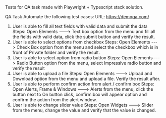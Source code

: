 Tests for QA task made with Playwright + Typescript stack solution. 

QA Task
Automate the following test cases:
URL: https://demoqa.com/
1. User is able to fill all text fields with valid data and submit the data
Steps:
Open Elements ---> Text box option from the menu and fill all the fields with valid data, click the 
submit button and verify the result.
2. User is able to select options from checkbox
Steps:
Open Elements ---> Check Box option from the menu and select the checkbox which is in front of 
Private folder and verify the result.
3. User is able to select option from radio button
Steps:
Open Elements ---> Radio Button option from the menu, select Impressive radio button and verify 
the result
4. User is able to upload a file
Steps:
Open Elements ---> Upload and Download option from the menu and upload a file. Verify the result 
after.
5. User is able to perform confirm action from alert / confirm box
Steps:
Open Alerts, Frame & Windows ---> Alerts from the menu, click the button next to On button click, 
confirm box will appear option and confirm the action from the alert window.
6. User is able to change slider value
Steps:
Open Widgets ---> Slider from the menu, change the value and verify that the value is changed.
